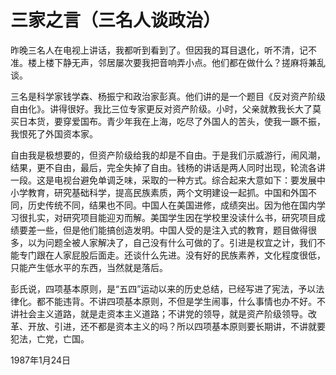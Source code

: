 # 三家之言（三名人谈政治）



昨晚三名人在电视上讲话，我都听到看到了。但因我的耳目退化，听不清，记不准。楼上楼下静无声，邻居屡次要我把音响弄小点。他们都在做什么？搓麻将兼乱谈。

三名是科学家钱学森、杨振宁和政治家彭真。他们讲的是一个题目《反对资产阶级自由化》。讲得很好。我比三位专家更反对资产阶级。小时，父亲就教我长大了莫买日本货，要穿爱国布。青少年我在上海，吃尽了外国人的苦头，使我一蹶不振，我恨死了外国资本家。

自由我是极想要的，但资产阶级给我的却是不自由。于是我们示威游行，闹风潮，结果，更不自由，最后，完全失掉了自由。钱杨的讲话是两人同时出现，轮流各讲一段。这是电视台避免单调乏味，采取的一种方式。综合起来大意如下：要发展中小学教育，研究基础科学，提高民族素质，两个文明建设一起抓。中国和外国不同，历史传统不同，结果也不同。中国人在美国进修，成绩突出。因为他在国内学习很扎实，对研究项目能迎刃而解。美国学生因在学校里没读什么书，研究项目成绩要差一些，但是他们能搞创造发明。中国人受的是注入式的教育，题目做得很多，以为问题全被人家解决了，自己没有什么可做的了。引进是权宜之计，我们不能专门跟在人家屁股后面走。还谈什么先进。没有好的民族素养，文化程度很低，只能产生低水平的东西，当然就是落后。

彭氏说，四项基本原则，是“五四”运动以来的历史总结，已经写进了宪法，予以法律化。都不能违背。不讲四项基本原则，不但是学生闹事，什么事情也办不好。不讲社会主义道路，就是走资本主义道路；不讲党的领导，就是资产阶级领导。改革、开放、引进，还不都是资本主义的吗？所以四项基本原则要长期讲，不讲就要犯法，亡党，亡国。

1987年1月24日
